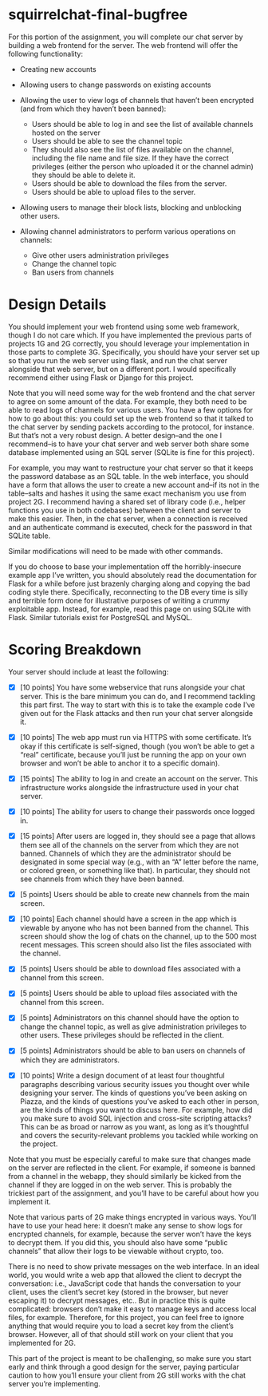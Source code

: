 # squirrelchat-final-bugfree
For this portion of the assignment, you will complete our chat server by building a web frontend for the server. The web frontend will offer the following functionality:

- Creating new accounts

- Allowing users to change passwords on existing accounts

- Allowing the user to view logs of channels that haven’t been encrypted (and from which they haven’t been banned):
  - Users should be able to log in and see the list of available channels hosted on the server
  - Users should be able to see the channel topic
  - They should also see the list of files available on the channel, including the file name and file size. If they have the correct privileges (either the person who uploaded it or the channel admin) they should be able to delete it.
  - Users should be able to download the files from the server.
  - Users should be able to upload files to the server.

- Allowing users to manage their block lists, blocking and unblocking other users.

- Allowing channel administrators to perform various operations on channels:
  - Give other users administration privileges
  - Change the channel topic
  - Ban users from channels

# Design Details
You should implement your web frontend using some web framework, though I do not care which. If you have implemented the previous parts of projects 1G and 2G correctly, you should leverage your implementation in those parts to complete 3G. Specifically, you should have your server set up so that you run the web server using flask, and run the chat server alongside that web server, but on a different port. I would specifically recommend either using Flask or Django for this project.

Note that you will need some way for the web frontend and the chat server to agree on some amount of the data. For example, they both need to be able to read logs of channels for various users. You have a few options for how to go about this: you could set up the web frontend so that it talked to the chat server by sending packets according to the protocol, for instance. But that’s not a very robust design. A better design–and the one I recommend–is to have your chat server and web server both share some database implemented using an SQL server (SQLite is fine for this project).

For example, you may want to restructure your chat server so that it keeps the password database as an SQL table. In the web interface, you should have a form that allows the user to create a new account and–if its not in the table–salts and hashes it using the same exact mechanism you use from project 2G. I recommend having a shared set of library code (i.e., helper functions you use in both codebases) between the client and server to make this easier. Then, in the chat server, when a connection is received and an authenticate command is executed, check for the password in that SQLite table.

Similar modifications will need to be made with other commands.

If you do choose to base your implementation off the horribly-insecure example app I’ve written, you should absolutely read the documentation for Flask for a while before just brazenly charging along and copying the bad coding style there. Specifically, reconnecting to the DB every time is silly and terrible form done for illustrative purposes of writing a crummy exploitable app. Instead, for example, read this page on using SQLite with Flask. Similar tutorials exist for PostgreSQL and MySQL.

# Scoring Breakdown
Your server should include at least the following:

- [x] [10 points] You have some webservice that runs alongside your chat server. This is the bare minimum you can do, and I recommend tackling this part first. The way to start with this is to take the example code I’ve given out for the Flask attacks and then run your chat server alongside it.

- [x] [10 points] The web app must run via HTTPS with some certificate. It’s okay if this certificate is self-signed, though (you won’t be able to get a “real” certificate, because you’ll just be running the app on your own browser and won’t be able to anchor it to a specific domain).

- [x] [15 points] The ability to log in and create an account on the server. This infrastructure works alongside the infrastructure used in your chat server.

- [x] [10 points] The ability for users to change their passwords once logged in.

- [x] [15 points] After users are logged in, they should see a page that allows them see all of the channels on the server from which they are not banned. Channels of which they are the administrator should be designated in some special way (e.g., with an “A” letter before the name, or colored green, or something like that). In particular, they should not see channels from which they have been banned.

- [x] [5 points] Users should be able to create new channels from the main screen.

- [x] [10 points] Each channel should have a screen in the app which is viewable by anyone who has not been banned from the channel. This screen should show the log of chats on the channel, up to the 500 most recent messages. This screen should also list the files associated with the channel.

- [x] [5 points] Users should be able to download files associated with a channel from this screen.

- [x] [5 points] Users should be able to upload files associated with the channel from this screen.

- [x] [5 points] Administrators on this channel should have the option to change the channel topic, as well as give administration privileges to other users. These privileges should be reflected in the client.

- [x] [5 points] Administrators should be able to ban users on channels of which they are administrators.

- [X] [10 points] Write a design document of at least four thoughtful paragraphs describing various security issues you thought over while designing your server. The kinds of questions you’ve been asking on Piazza, and the kinds of questions you’ve asked to each other in person, are the kinds of things you want to discuss here. For example, how did you make sure to avoid SQL injection and cross-site scripting attacks? This can be as broad or narrow as you want, as long as it’s thoughtful and covers the security-relevant problems you tackled while working on the project.

Note that you must be especially careful to make sure that changes made on the server are reflected in the client. For example, if someone is banned from a channel in the webapp, they should similarly be kicked from the channel if they are logged in on the web server. This is probably the trickiest part of the assignment, and you’ll have to be careful about how you implement it.

Note that various parts of 2G make things encrypted in various ways. You’ll have to use your head here: it doesn’t make any sense to show logs for encrypted channels, for example, because the server won’t have the keys to decrypt them. If you did this, you should also have some “public channels” that allow their logs to be viewable without crypto, too.

There is no need to show private messages on the web interface. In an ideal world, you would write a web app that allowed the client to decrypt the conversation: i.e., JavaScript code that hands the conversation to your client, uses the client’s secret key (stored in the browser, but never escaping it) to decrypt messages, etc.. But in practice this is quite complicated: browsers don’t make it easy to manage keys and access local files, for example. Therefore, for this project, you can feel free to ignore anything that would require you to load a secret key from the client’s browser. However, all of that should still work on your client that you implemented for 2G.

This part of the project is meant to be challenging, so make sure you start early and think through a good design for the server, paying particular caution to how you’ll ensure your client from 2G still works with the chat server you’re implementing.
